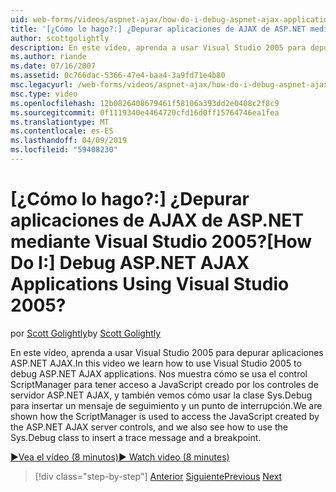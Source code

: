 ```yaml
---
uid: web-forms/videos/aspnet-ajax/how-do-i-debug-aspnet-ajax-applications-using-visual-studio-2005
title: '[¿Cómo lo hago?:] ¿Depurar aplicaciones de AJAX de ASP.NET mediante Visual Studio 2005? | Microsoft Docs'
author: scottgolightly
description: En este vídeo, aprenda a usar Visual Studio 2005 para depurar aplicaciones ASP.NET AJAX. Nos muestra cómo se usa el control ScriptManager para tener acceso a la de JavaScript...
ms.author: riande
ms.date: 07/16/2007
ms.assetid: 0c766dac-5366-47e4-baa4-3a9fd71e4b80
msc.legacyurl: /web-forms/videos/aspnet-ajax/how-do-i-debug-aspnet-ajax-applications-using-visual-studio-2005
msc.type: video
ms.openlocfilehash: 12b0826408679461f58106a393dd2e0408c2f8c9
ms.sourcegitcommit: 0f1119340e4464720cfd16d0ff15764746ea1fea
ms.translationtype: MT
ms.contentlocale: es-ES
ms.lasthandoff: 04/09/2019
ms.locfileid: "59408230"
---
```

# <a name="how-do-i-debug-aspnet-ajax-applications-using-visual-studio-2005"></a><span data-ttu-id="ddbdf-105">[¿Cómo lo hago?:] ¿Depurar aplicaciones de AJAX de ASP.NET mediante Visual Studio 2005?</span><span class="sxs-lookup"><span data-stu-id="ddbdf-105">[How Do I:] Debug ASP.NET AJAX Applications Using Visual Studio 2005?</span></span>

<span data-ttu-id="ddbdf-106">por [Scott Golightly](https://github.com/scottgolightly)</span><span class="sxs-lookup"><span data-stu-id="ddbdf-106">by [Scott Golightly](https://github.com/scottgolightly)</span></span>

<span data-ttu-id="ddbdf-107">En este vídeo, aprenda a usar Visual Studio 2005 para depurar aplicaciones ASP.NET AJAX.</span><span class="sxs-lookup"><span data-stu-id="ddbdf-107">In this video we learn how to use Visual Studio 2005 to debug ASP.NET AJAX applications.</span></span> <span data-ttu-id="ddbdf-108">Nos muestra cómo se usa el control ScriptManager para tener acceso a JavaScript creado por los controles de servidor ASP.NET AJAX, y también vemos cómo usar la clase Sys.Debug para insertar un mensaje de seguimiento y un punto de interrupción.</span><span class="sxs-lookup"><span data-stu-id="ddbdf-108">We are shown how the ScriptManager is used to access the JavaScript created by the ASP.NET AJAX server controls, and we also see how to use the Sys.Debug class to insert a trace message and a breakpoint.</span></span>

[<span data-ttu-id="ddbdf-109">&#9654;Vea el vídeo (8 minutos)</span><span class="sxs-lookup"><span data-stu-id="ddbdf-109">&#9654; Watch video (8 minutes)</span></span>](https://channel9.msdn.com/Blogs/ASP-NET-Site-Videos/how-do-i-debug-aspnet-ajax-applications-using-visual-studio-2005)

> [!div class="step-by-step"]
> <span data-ttu-id="ddbdf-110">[Anterior](how-do-i-use-the-aspnet-ajax-profile-services.md)
> [Siguiente](how-do-i-build-a-custom-aspnet-ajax-server-control.md)</span><span class="sxs-lookup"><span data-stu-id="ddbdf-110">[Previous](how-do-i-use-the-aspnet-ajax-profile-services.md)
[Next](how-do-i-build-a-custom-aspnet-ajax-server-control.md)</span></span>
